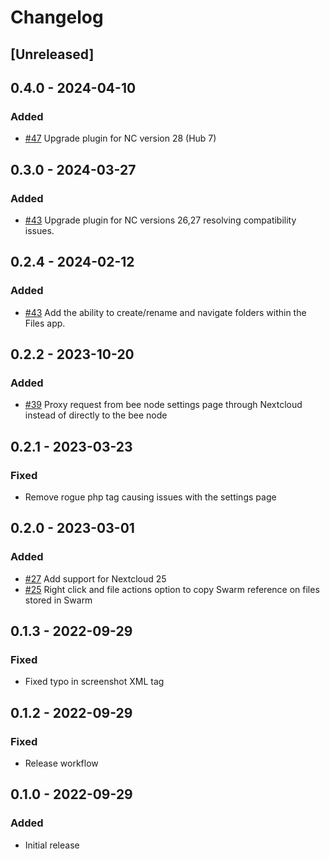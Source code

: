 # Changelog

## [Unreleased]

## 0.4.0 - 2024-04-10

### Added

-   [#47](https://github.com/MetaProvide/nextcloud-swarm-plugin/issues/47) Upgrade plugin for NC version 28 (Hub 7)

## 0.3.0 - 2024-03-27

### Added

-   [#43](https://github.com/MetaProvide/nextcloud-swarm-plugin/issues/45) Upgrade plugin for NC versions 26,27 resolving compatibility issues.

## 0.2.4 - 2024-02-12

### Added

-   [#43](https://github.com/MetaProvide/nextcloud-swarm-plugin/issues/43) Add the ability to create/rename and navigate folders within the Files app.

## 0.2.2 - 2023-10-20

### Added

-   [#39](https://github.com/MetaProvide/nextcloud-swarm-plugin/issues/39) Proxy request from bee node settings page through Nextcloud instead of directly to the bee node

## 0.2.1 - 2023-03-23

### Fixed

-   Remove rogue php tag causing issues with the settings page

## 0.2.0 - 2023-03-01

### Added

-   [#27](https://github.com/MetaProvide/nextcloud-swarm-plugin/issues/27) Add support for Nextcloud 25
-   [#25](https://github.com/MetaProvide/nextcloud-swarm-plugin/issues/25) Right click and file actions option to copy Swarm reference on files stored in Swarm

## 0.1.3 - 2022-09-29

### Fixed

-   Fixed typo in screenshot XML tag

## 0.1.2 - 2022-09-29

### Fixed

-   Release workflow

## 0.1.0 - 2022-09-29

### Added

-   Initial release
